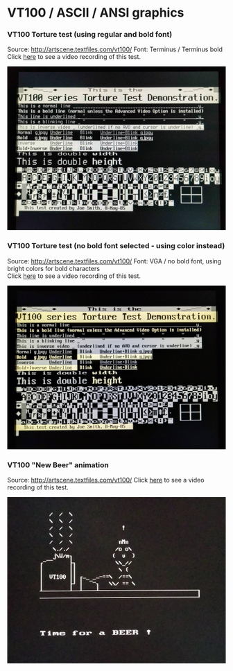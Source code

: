 # VT100 / ASCII / ANSI graphics

### VT100 Torture test (using regular and bold font)

Source: http://artscene.textfiles.com/vt100/
Font: Terminus / Terminus bold<br>
Click [here](https://youtu.be/B1N31KZlwjg) to see a video recording of this test.
<div align="center">
  <a href="https://youtu.be/B1N31KZlwjg"><img src="ttest_bold.jpg" alt="Watch the Video"></a>
</div>

### VT100 Torture test (no bold font selected - using color instead)

Source: http://artscene.textfiles.com/vt100/
Font: VGA / no bold font, using bright colors for bold characters<br>
Click [here](https://youtu.be/LtPrxeNTNgQ) to see a video recording of this test.
<div align="center">
  <a href="https://youtu.be/LtPrxeNTNgQ"><img src="ttest_nobold.jpg" alt="Watch the Video"></a>
</div>

### VT100 "New Beer" animation

Source: http://artscene.textfiles.com/vt100/
Click [here](https://youtu.be/AVb2DMGUi1M) to see a video recording of this test.
<div align="center">
  <a href="https://youtu.be/AVb2DMGUi1M"><img src="newbeer.jpg" alt="Watch the Video"></a>
</div>
